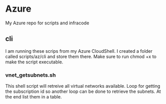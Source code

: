 # Azure
My Azure repo for scripts and infracode

## cli
I am running these scrips from my Azure CloudShell. I created a folder called scripts/az/cli and store them there. Make sure to run chmod +x to make the script executable.
### vnet_getsubnets.sh
This shell script will retreive all virtual networks available.  Loop for getting the subscription id so another loop can be done to retrieve the subnets. At the end list them in a table.
